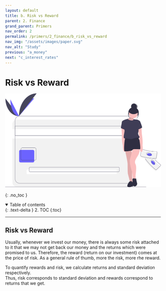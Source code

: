 ```yaml
---
layout: default
title: b. Risk vs Reward
parent: 2. Finance
grand_parent: Primers
nav_order: 2
permalink: /primers/2_finance/b_risk_vs_reward
nav_img: "/assets/images/paper.svg"
nav_alt: "Study"
previous: "a_money"
next: "c_interest_rates"
---
```


# Risk vs Reward

![Finance](/assets/images/primers/finance.svg)

{: .no_toc }

<details open markdown="block">
  <summary>
    Table of contents
  </summary>
  {: .text-delta }
2. TOC
{:toc}
</details>

---

<div class="theory" markdown="1">

## Risk vs Reward

Usually, whenever we invest our money, there is always some risk attached to it that we may not get back our money and the returns which were promised to us. Therefore, the reward (return on our investment) comes at the price of risk. As a general rule of thumb, more the risk, more rhe reward.

To quantify rewards and risk, we calculate returns and standard deviation respectively.  
Thus, risk corresponds to standard deviation and rewards correspond to returns that we get.

</div>